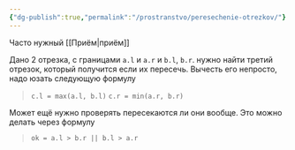```yaml
---
{"dg-publish":true,"permalink":"/prostranstvo/peresechenie-otrezkov/"}
---
```


Часто нужный [[Приём\|приём]]

Дано 2 отрезка, с границами `a.l` и `a.r` и `b.l`, `b.r`.  нужно найти третий отрезок, который получится если их пересечь.  Вычесть его непросто, надо юзать следующую формулу

> `c.l = max(a.l, b.l)`
> `c.r = min(a.r, b.r)`

<style> .container {font-family: sans-serif; text-align: center;} .button-wrapper button {z-index: 1;height: 40px; width: 100px; margin: 10px;padding: 5px;} .excalidraw .App-menu_top .buttonList { display: flex;} .excalidraw-wrapper { height: 800px; margin: 50px; position: relative;} :root[dir="ltr"] .excalidraw .layer-ui__wrapper .zen-mode-transition.App-menu_bottom--transition-left {transform: none;} </style><script src="https://cdn.jsdelivr.net/npm/react@17/umd/react.production.min.js"></script><script src="https://cdn.jsdelivr.net/npm/react-dom@17/umd/react-dom.production.min.js"></script><script type="text/javascript" src="https://cdn.jsdelivr.net/npm/@excalidraw/excalidraw@0/dist/excalidraw.production.min.js"></script><div id="Пересечение_Отрезков_2024-03-21_1833.12.excalidraw.md1"></div><script>(function(){const InitialData={"type":"excalidraw","version":2,"source":"https://github.com/zsviczian/obsidian-excalidraw-plugin/releases/tag/2.0.25","elements":[{"type":"line","version":198,"versionNonce":1669735164,"isDeleted":false,"id":"CsQFIVXpxCsvWXInIPXi_","fillStyle":"solid","strokeWidth":2,"strokeStyle":"solid","roughness":1,"opacity":100,"angle":0,"x":-820.3598131576848,"y":553.5846135480058,"strokeColor":"#1e1e1e","backgroundColor":"transparent","width":434.345571965383,"height":0.8211693149432904,"seed":675233771,"groupIds":[],"frameId":null,"roundness":{"type":2},"boundElements":[],"updated":1711479264309,"link":null,"locked":false,"startBinding":null,"endBinding":null,"lastCommittedPoint":null,"startArrowhead":null,"endArrowhead":null,"points":[[0,0],[434.345571965383,0.8211693149432904]]},{"type":"freedraw","version":81,"versionNonce":1661057476,"isDeleted":false,"id":"EMurQn_swzOg45PHHzlg3","fillStyle":"solid","strokeWidth":0.5,"strokeStyle":"solid","roughness":1,"opacity":100,"angle":0,"x":-620.6646837258804,"y":424.67940206292644,"strokeColor":"#1971c2","backgroundColor":"transparent","width":20.890234194800883,"height":37.68433153730052,"seed":345792677,"groupIds":[],"frameId":null,"roundness":null,"boundElements":[],"updated":1711479264309,"link":null,"locked":false,"points":[[0,0],[-1.7331526157996677,4.380282978532705],[-4.2296034041366966,10.36460215309279],[-5.898329064034897,16.79364732883795],[-7.551454250327197,22.83283066898815],[-8.19225495403316,27.96846157870135],[-8.601861139035577,30.59871642912026],[-8.601861139035577,32.15456366220616],[-8.601861139035577,33.178607250566074],[-8.539346741196368,33.58823218613776],[-6.362405652673488,34.59885036692333],[-2.0552123930301605,35.63628186171911],[2.398366560653585,36.0459067972908],[5.951055664732053,36.0459067972908],[8.03304387063406,36.0459067972908],[11.26132937632724,36.86511916729563],[12.288373055765305,37.68433153730052],[12.288373055765305,37.68433153730052]],"lastCommittedPoint":null,"simulatePressure":false,"pressures":[1,1,1,1,1,1,1,1,1,1,1,1,1,1,1,1,1,0]},{"type":"freedraw","version":101,"versionNonce":308458620,"isDeleted":false,"id":"Q_27Kf_pZeHP-L5UNknsV","fillStyle":"solid","strokeWidth":0.5,"strokeStyle":"solid","roughness":1,"opacity":100,"angle":0,"x":-441.66406204727997,"y":444.3407989521508,"strokeColor":"#1971c2","backgroundColor":"transparent","width":41.49842232712484,"height":58.57456573210135,"seed":1549982917,"groupIds":[],"frameId":null,"roundness":null,"boundElements":[],"updated":1711479264309,"link":null,"locked":false,"points":[[0,0],[0,9.33898351691687],[-0.8192123700048342,21.68334577242649],[-1.4014175448423885,31.238748359487488],[-1.6384247400097252,36.25070051450734],[-2.679606348653067,34.373243517852586],[-4.8479971776034745,26.142306139481548],[-5.722298720029357,16.048199698215058],[-5.734561592310911,8.10193346201413],[-5.734561592310911,3.0948939561346265],[-5.734561592310911,-0.5961180972120701],[-5.734561592310911,-3.521169397189567],[-3.7573890684489015,-7.711734116172977],[-0.18300555576212219,-12.30292349749385],[3.371577355809393,-15.817380190896245],[6.012557531832385,-17.89130565202595],[8.097920840197219,-18.432559583647844],[9.187891429997705,-18.432559583647844],[10.226185450978448,-18.432559583647844],[12.304348540755939,-15.517371083089472],[12.697997991336877,-8.442256293682476],[12.697997991336877,-1.9711723417058806],[11.613802576861701,4.361082395633048],[9.25059333352931,8.362753880113644],[7.995542732158185,10.224160389500753],[6.349017746237678,11.264329467405275],[5.939392810665993,11.059535750188672],[5.555643660642659,11.059535750188672],[5.734599093449447,11.90267384654112],[5.845002445122304,14.147679501397647],[9.445861761573042,17.78288986069225],[15.532371538479822,22.708776902910074],[21.991530128421005,28.545304090736806],[28.108978344570346,33.98454421755048],[32.55136320841905,37.98509066787676],[35.059139340575825,39.97445106174342],[35.76386073481393,40.142006148453504],[35.63628186171911,40.142006148453504]],"lastCommittedPoint":null,"simulatePressure":false,"pressures":[1,1,1,1,1,1,1,1,1,1,1,1,1,1,1,1,1,1,1,1,1,1,1,1,1,1,1,1,1,1,1,1,1,1,1,1,1,0]},{"type":"freedraw","version":109,"versionNonce":1101914436,"isDeleted":false,"id":"OQblSTVovPYuwLHK9FGsi","fillStyle":"solid","strokeWidth":0.5,"strokeStyle":"solid","roughness":1,"opacity":100,"angle":0,"x":-579.7034464568528,"y":658.158527623604,"strokeColor":"#f08c00","backgroundColor":"transparent","width":40.14200614845356,"height":64.71878976112237,"seed":412474475,"groupIds":[],"frameId":null,"roundness":null,"boundElements":[],"updated":1711479264310,"link":null,"locked":false,"points":[[0,0],[0,4.033772459015836],[0,12.90504177686205],[0,18.386658190153412],[0,21.21184395836974],[0,22.52865893481055],[0,22.733190144057858],[0,21.958716632254664],[-0.4096061850023034,15.73757776821958],[-1.3440408029742912,8.550559581600623],[-2.217123558399635,0.3835616443309391],[-2.8672807961554554,-7.334922676767633],[-2.8672807961554554,-13.83011986078418],[-2.8672807961554554,-18.573863873424784],[-2.8672807961554554,-23.045649629838636],[-1.3421844966196659,-26.568131566874854],[1.5720477249075202,-29.0492818907137],[6.242008247596914,-30.31134520497983],[12.049040790012441,-30.31134520497983],[16.673606184576784,-30.118514350937062],[21.159267362226615,-27.58463742640106],[24.48904969920477,-24.254836338853806],[27.024895433510665,-20.09010990428021],[28.263258028259997,-15.25366307732736],[28.263258028259997,-11.323468762781658],[27.943917083568977,-6.41501974995515],[22.78996686771029,-1.3594912720263892],[13.606106810098822,3.2472985829003846],[5.6640407014072025,5.342562191822935],[1.9905041785902995,6.144186527882539],[1.43364977336239,6.144186527882539],[3.1728963241644124,7.268920673050161],[9.291432073329588,10.65512347286517],[15.597267258612305,15.376441804697151],[21.550347984821997,21.140741799819466],[27.327698376133867,26.918017188854378],[32.41622785592142,30.806210228307123],[35.285927475508515,33.297110848149714],[36.660306699509874,33.997782119432486],[37.0699316350815,33.997782119432486],[37.274725352298105,33.997782119432486],[37.274725352298105,34.407444556142536],[37.274725352298105,34.407444556142536]],"lastCommittedPoint":null,"simulatePressure":false,"pressures":[1,1,1,1,1,1,1,1,1,1,1,1,1,1,1,1,1,1,1,1,1,1,1,1,1,1,1,1,1,1,1,1,1,1,1,1,1,1,1,1,1,1,0]},{"type":"freedraw","version":88,"versionNonce":1636746492,"isDeleted":false,"id":"CQlA6BOrJJojU5cv5SNjt","fillStyle":"solid","strokeWidth":0.5,"strokeStyle":"solid","roughness":1,"opacity":100,"angle":0,"x":-734.127340774492,"y":632.7625316409302,"strokeColor":"#f08c00","backgroundColor":"transparent","width":68.40528292728277,"height":38.91320634401552,"seed":298026987,"groupIds":[],"frameId":null,"roundness":null,"boundElements":[],"updated":1711479264310,"link":null,"locked":false,"points":[[0,0],[-0.8655450265916897,4.327706382389579],[-1.2288373055764623,11.485473680997302],[-1.2288373055764623,18.79039544698435],[-1.2288373055764623,25.187489652748013],[-0.2233052166966445,31.05656782877179],[1.8617955836988358,35.077439896151986],[3.7980778036952643,37.38630998983297],[6.028359574057731,38.79740282840203],[8.118508965220485,38.91320634401552],[10.98412096071388,38.91320634401552],[15.146784832671187,38.91320634401552],[21.34041661163417,37.684369038438945],[28.087321437100627,36.39710495911709],[35.77516732806441,35.63628186171911],[44.14393076561885,35.63628186171911],[53.711596224961454,35.63628186171911],[60.43899108313576,35.63628186171911],[63.974495290507775,35.63628186171911],[65.47761592289658,35.63628186171911],[65.74279584834392,35.63628186171911],[66.4051690819582,36.09387075340135],[67.1764456217063,36.45553173286248],[67.1764456217063,36.45553173286248]],"lastCommittedPoint":null,"simulatePressure":false,"pressures":[1,1,1,1,1,1,1,1,1,1,1,1,1,1,1,1,1,1,1,1,1,1,1,0]},{"type":"freedraw","version":68,"versionNonce":1466505412,"isDeleted":false,"id":"oMXPVHcTq9S9QrBBByeQn","fillStyle":"solid","strokeWidth":0.5,"strokeStyle":"solid","roughness":1,"opacity":100,"angle":0,"x":-823.6508296219286,"y":538.5076092624927,"strokeColor":"#1e1e1e","backgroundColor":"transparent","width":7.155565543998591,"height":42.5205846520812,"seed":1732037061,"groupIds":[],"frameId":null,"roundness":null,"boundElements":[],"updated":1711479264310,"link":null,"locked":false,"points":[[0,0],[0.9218367670654288,3.040701344449417],[2.8952917250556993,9.43993403491379],[4.60600906283662,16.121066365263232],[5.900138297646436,23.29134042863825],[6.760929984936183,29.67646301914408],[6.880355603290241,33.66821029740345],[7.155565543998591,38.533624729164785],[7.155565543998591,41.19572185579932],[7.155565543998591,42.372781355015945],[7.155565543998591,42.5205846520812],[7.155565543998591,42.38298598087874]],"lastCommittedPoint":null,"simulatePressure":false,"pressures":[1,1,1,1,1,1,1,1,1,1,1,0]},{"type":"freedraw","version":69,"versionNonce":31769980,"isDeleted":false,"id":"oWn0DZJOOdbrYLJk4ix4A","fillStyle":"solid","strokeWidth":0.5,"strokeStyle":"solid","roughness":1,"opacity":100,"angle":0,"x":-387.81820733874963,"y":543.4898384525592,"strokeColor":"#1e1e1e","backgroundColor":"transparent","width":0.4305177540165914,"height":23.032781133796675,"seed":1692460453,"groupIds":[],"frameId":null,"roundness":null,"boundElements":[],"updated":1711479264310,"link":null,"locked":false,"points":[[0,0],[0.21526134046001744,3.262496954197445],[0.2501044019539904,5.448061489351062],[0.3641178756576551,7.673799995576815],[0.4305177540165914,9.842386421297874],[0.4305177540165914,11.830687594447],[0.4305177540165914,13.20291890117494],[0.4305177540165914,14.77375368765729],[0.4305177540165914,16.596461634447223],[0.4305177540165914,18.587137575079396],[0.4305177540165914,20.13329842887481],[0.4305177540165914,21.106352014697563],[0.4305177540165914,21.75930468065826],[0.4305177540165914,22.310181760076034],[0.4305177540165914,22.748626901810894],[0.4305177540165914,22.925157853921974],[0.4305177540165914,22.982201542549888],[0.4305177540165914,23.032781133796675],[0.4305177540165914,23.032781133796675]],"lastCommittedPoint":null,"simulatePressure":false,"pressures":[1,1,1,1,1,1,1,1,1,1,1,1,1,1,1,1,1,1,0]},{"type":"freedraw","version":174,"versionNonce":265379908,"isDeleted":false,"id":"3qpqF7oDguUw0XVuECrqV","fillStyle":"solid","strokeWidth":0.5,"strokeStyle":"solid","roughness":1,"opacity":100,"angle":0,"x":-612.9954334443114,"y":521.7657461682417,"strokeColor":"#1971c2","backgroundColor":"transparent","width":88.40880907234327,"height":17.983775508788142,"seed":1225726276,"groupIds":[],"frameId":null,"roundness":null,"boundElements":[],"updated":1711479264310,"link":null,"locked":false,"points":[[0,0],[-0.5544562476160309,-4.013111964639393],[-0.6864027579081267,-6.348212966585265],[-0.6864027579081267,-7.786694808411312],[-0.6864027579081267,-9.143205355962095],[-0.3008284914598107,-10.544333826646493],[1.046406555450858,-11.891594010415247],[2.1891689722265255,-12.581625902212124],[3.8667149030451355,-13.278092829683487],[5.407428346777806,-13.837400490913524],[7.351459536672451,-14.124463410454553],[9.578927654326776,-14.277194960290899],[11.30286365677523,-14.277194960290899],[12.407364633410225,-14.277194960290899],[13.210719765751833,-14.277194960290899],[13.920132175146364,-14.277194960290899],[14.822966423432263,-13.935673037668835],[15.538776163214152,-13.152873571041312],[16.0274492531737,-12.25237076634454],[16.33641266033726,-11.553754637505335],[16.60016742820187,-10.85596802498361],[16.74825494350364,-10.42485834008096],[17.022818560352675,-9.718123006074393],[17.297375892987247,-8.862602608953694],[17.61798394966729,-8.053509988749965],[18.015623908005182,-7.244040315674738],[18.326981600903196,-6.658112721713223],[18.850393828761526,-6.36208851225831],[19.32228806593696,-5.903064346431847],[19.895458704411,-5.628507013797275],[20.518425458787988,-5.364029561262214],[21.07668994040671,-5.216664730630896],[21.70988739603183,-5.216664730630896],[22.266247760649208,-5.216664730630896],[22.681929698890826,-5.216664730630896],[23.157607033210866,-5.216664730630896],[23.575457025463948,-5.216664730630896],[24.666736014736557,-5.216664730630896],[25.083165774506824,-5.216664730630896],[25.651296472931108,-5.216664730630896],[26.220998224986943,-5.216664730630896],[26.920179933133454,-5.491222063265468],[27.477087024414686,-5.7657919643290825],[28.042370973658763,-6.0403492969636545],[28.752015898990862,-6.787077372212821],[29.047084907837757,-7.219431331591522],[29.3780870553436,-8.052768451436009],[29.65264438797817,-8.88990123685403],[29.789929338509864,-9.576501947519773],[29.92029536884877,-10.014574542117032],[30.06185986947264,-10.567987610121804],[30.229202218081582,-11.037317887770712],[30.553599656120696,-11.707504230094912],[31.078846874620695,-12.545931563705267],[31.36550760443197,-13.244434576683034],[31.711855803809954,-13.943528305826135],[32.350099483699296,-14.729960048449584],[33.18776642735202,-15.478535682769348],[34.028657173056445,-16.16517409872222],[36.40726379216483,-17.297375892987247],[37.63814032291475,-17.571933225621763],[39.827686348012776,-17.983775508788142],[40.96870489525759,-17.983775508788142],[42.24245862171745,-17.983775508788142],[43.93396807721251,-17.890869681237916],[45.661278702861296,-17.04942592465511],[47.18537039917305,-16.212192591804637],[48.46176977994833,-15.511062777155132],[49.435741336666865,-14.948939787817494],[49.99788317864807,-14.496388362952644],[50.697573908171194,-13.961664548947738],[51.122022325676426,-13.125373848276183],[51.54331606748963,-12.229207151602282],[51.969115591117884,-10.828480870647525],[52.25329405619152,-9.487102711674993],[52.441254912659815,-8.405513981201125],[52.57853357897716,-7.743358865040932],[52.71581224529439,-7.149224086908703],[52.86147405378915,-6.581093388484305],[53.14680253012102,-6.021195011088821],[53.603243883777395,-5.4274749911152185],[54.30920625939734,-4.446961567075277],[55.24804905691633,-3.6453974358735195],[56.15782107803875,-3.2210998395170236],[57.152763058629944,-2.8828959821645412],[58.15044495675454,-2.8828959821645412],[59.66438764660711,-3.122299418741477],[61.08098156923961,-3.9677147989045807],[62.363011606229975,-5.091885367005602],[63.61261509626695,-6.091967835079004],[64.42340445439265,-6.941493091542043],[65.04033836282474,-7.794248434271367],[65.51517361239837,-8.40636863437669],[65.83556800578447,-9.001320360397358],[66.16933520768157,-9.516437425081563],[66.54603616321936,-9.986333282037833],[66.85573482348252,-10.54684751245685],[67.2619464504337,-10.976826038744832],[67.81936884730601,-11.671545954577994],[68.38675800841634,-12.238897410401137],[68.8108670783372,-12.492540877093631],[69.18950357194888,-12.718772600024408],[70.22144700766842,-13.249901843320515],[71.05533713839111,-13.45351039395814],[72.27085504883985,-13.827295473955928],[73.53918549816399,-13.980982224400236],[74.9354374183763,-14.002637627656327],[76.06507525311474,-14.002637627656327],[77.0576669374733,-14.002637627656327],[78.1746106588696,-14.002637627656327],[79.16574440545821,-13.636066825934222],[80.22390558417965,-12.577893078783745],[81.00435475457448,-11.385589056793492],[82.6188951505568,-6.686027202637092],[82.78029891643882,-5.104252701192422],[82.91758386697063,-3.9720383384983506],[82.91758386697063,-3.4701181243184465],[82.92875720039763,-3.2947382653309205],[83.14757355018787,-3.2947382653309205],[83.59108827456453,-3.2947382653309205],[84.23064535528977,-3.2947382653309205],[84.65656427899398,-3.2947382653309205],[85.07707877820599,-3.2947382653309205],[85.63803290364183,-3.2947382653309205],[86.20532151731982,-3.2947382653309205],[86.76984507660632,-3.5776913085720707],[87.17965127426623,-3.99385713133222],[87.47772413765654,-4.285557801193249],[87.72240631443515,-4.855435511255791],[87.72240631443515,-5.491222063265468],[87.72240631443515,-5.491222063265468]],"lastCommittedPoint":null,"simulatePressure":false,"pressures":[1,1,1,1,1,1,1,1,1,1,1,1,1,1,1,1,1,1,1,1,1,1,1,1,1,1,1,1,1,1,1,1,1,1,1,1,1,1,1,1,1,1,1,1,1,1,1,1,1,1,1,1,1,1,1,1,1,1,1,1,1,1,1,1,1,1,1,1,1,1,1,1,1,1,1,1,1,1,1,1,1,1,1,1,1,1,1,1,1,1,1,1,1,1,1,1,1,1,1,1,1,1,1,1,1,1,1,1,1,1,1,1,1,1,1,1,1,1,1,1,1,1,1,1,1,1,1,1,1,1,0]},{"type":"freedraw","version":78,"versionNonce":413578748,"isDeleted":false,"id":"XPEpNqo6arN0a_itvdNlh","fillStyle":"solid","strokeWidth":0.5,"strokeStyle":"solid","roughness":1,"opacity":100,"angle":0,"x":-523.2623995299249,"y":517.7088041185409,"strokeColor":"#1971c2","backgroundColor":"transparent","width":28.538406827955043,"height":10.73239393373126,"seed":1994887420,"groupIds":[],"frameId":null,"roundness":null,"boundElements":[],"updated":1711479264310,"link":null,"locked":false,"points":[[0,0],[1.311749442653877,-1.0063960615992755],[2.934189460480411,-1.9154832388073828],[4.562502624972467,-3.4075416337955176],[6.064638044419894,-4.966996061621785],[6.995297311661602,-6.346348102158345],[8.096657465257294,-7.571535625564593],[9.00394138545687,-8.516107327683244],[9.848904073501558,-9.253991163024239],[10.726582198295091,-9.87577427778001],[11.607526283924528,-10.12259159154587],[12.466753125705281,-10.24455429311854],[12.966126911765514,-10.24455429311854],[13.519866384354884,-10.24455429311854],[14.714415287133534,-9.98840247248512],[16.200957837154363,-8.285201105168994],[17.374883732535295,-6.228449707403627],[18.242484832869536,-4.101700673809319],[19.00123732052583,-2.585490917153038],[19.517270298268443,-1.6997623384701228],[20.012736097003767,-1.097630817119807],[20.39255338511572,-0.5844004245731185],[21.010171701950867,0.03322905794016151],[21.800322076343605,0.3658769390399357],[22.57117815902916,0.48783964061271945],[23.494624398236965,0.48783964061271945],[24.68893882177605,0.2782821945706928],[25.69756801898967,-0.574005178288644],[26.338053644514844,-1.6921696773816848],[27.06895893106133,-2.6771611341183643],[27.821626124168745,-4.039619503732979],[28.19838959932821,-4.782248752254304],[28.538406827955043,-5.204311383349022],[28.538406827955043,-5.488154085599149],[28.538406827955043,-5.366191384026479]],"lastCommittedPoint":null,"simulatePressure":false,"pressures":[1,1,1,1,1,1,1,1,1,1,1,1,1,1,1,1,1,1,1,1,1,1,1,1,1,1,1,1,1,1,1,1,1,1,0]},{"type":"freedraw","version":115,"versionNonce":851752900,"isDeleted":false,"id":"SXrcGUkcc75WGTJQ9bX8J","fillStyle":"solid","strokeWidth":0.5,"strokeStyle":"solid","roughness":1,"opacity":100,"angle":0,"x":-492.3296191290044,"y":517.0695540026156,"strokeColor":"#1971c2","backgroundColor":"transparent","width":55.10658535534162,"height":13.37847618950866,"seed":862368964,"groupIds":[],"frameId":null,"roundness":null,"boundElements":[],"updated":1711479264310,"link":null,"locked":false,"points":[[0,0],[0.1947853896849665,-1.0621224366542492],[1.3323883495794462,-2.8822871724853485],[2.6887630723319376,-4.440716103784098],[3.842952354101328,-5.5049965849547675],[4.672406970977249,-6.1586070271923745],[5.534378069419006,-6.489983511526759],[6.350468849812785,-7.00776838166297],[7.162352901537645,-7.167040815808264],[7.973799511806419,-7.167040815808264],[8.778239768087587,-7.167040815808264],[9.942089215344595,-6.97402706402022],[11.297399497220738,-5.744233317264673],[12.327544963438186,-4.044452470136548],[13.059938611909104,-2.214445301544515],[13.37847618950866,-0.7523409788664139],[13.494821035434256,0.2756026986889992],[13.53774133296298,0.9310503950418934],[13.53774133296298,1.417310317579222],[13.53774133296298,2.0753243371409553],[13.6970064764173,2.574138829466847],[13.72611091462602,3.0260887604684967],[14.042803947419316,3.3718716500886785],[14.402789102978943,3.8224217684310133],[15.056071464124443,3.9816942025763638],[15.963966624759792,4.140952055339653],[16.83652380643781,4.140952055339653],[17.93237297935292,4.140952055339653],[18.74139178954067,4.140952055339653],[19.432760720125714,4.140952055339653],[20.2420638672599,4.140952055339653],[21.057359962341877,3.8224217684310133],[22.08270086323381,2.97419362239998],[22.99965835270018,1.780969981369708],[23.81361296065029,0.7073865785671387],[24.456199878195548,-0.49505249580386135],[25.11428680466662,-1.542695620263089],[25.759104673637694,-2.5060583575246937],[26.119877223818207,-3.4838566628357057],[26.513720348075594,-3.973003698982893],[26.934684842607624,-4.47795695307525],[27.425989923271345,-4.937299644684117],[28.074569788764393,-5.140010015414418],[28.89510789062797,-5.2558299315927],[29.38549434423402,-5.2558299315927],[30.196117106427323,-5.2558299315927],[31.12137869286755,-5.2558299315927],[32.14214833054382,-5.2558299315927],[33.41383438740638,-4.953470397175806],[34.24056957656387,-3.8282980653239065],[35.053350383273596,-2.3455610873024852],[35.54894239020655,-0.7640644098884195],[36.15373436594973,0.5265045364933485],[36.63153708700361,1.716126576202214],[37.19014982637054,2.7098769132769576],[37.68174653467162,3.6284310640578497],[38.48585141916982,4.664219525058343],[39.57744282857948,5.37500356560065],[40.57717153222012,6.034140351566293],[41.708686765184666,6.211435373700397],[43.031918006950946,6.211435373700397],[44.49201009893119,6.1832641439312965],[45.90859134741703,5.375572239493522],[47.08981451116995,4.247279491921859],[48.23053059609322,3.0536475721992247],[49.39010040777191,1.982265958058747],[50.428878052055325,1.1738158217638102],[51.355087428317006,0.5219697267323227],[52.50978705845182,0.15927243414523673],[53.97915290930018,0],[55.10658535534162,-0.47780272105387667],[55.10658535534162,-0.47780272105387667]],"lastCommittedPoint":null,"simulatePressure":false,"pressures":[1,1,1,1,1,1,1,1,1,1,1,1,1,1,1,1,1,1,1,1,1,1,1,1,1,1,1,1,1,1,1,1,1,1,1,1,1,1,1,1,1,1,1,1,1,1,1,1,1,1,1,1,1,1,1,1,1,1,1,1,1,1,1,1,1,1,1,1,1,1,1,0]},{"type":"freedraw","version":314,"versionNonce":1389794940,"isDeleted":false,"id":"w6gp9urKGqw6d4fnEPCPv","fillStyle":"solid","strokeWidth":0.5,"strokeStyle":"solid","roughness":1,"opacity":100,"angle":0,"x":-714.8571147564371,"y":587.729839036361,"strokeColor":"#f08c00","backgroundColor":"transparent","width":143.2165967652022,"height":29.814605391014425,"seed":1238222788,"groupIds":[],"frameId":null,"roundness":null,"boundElements":[],"updated":1711479264310,"link":null,"locked":false,"points":[[0,0],[1.5626542388464486,-1.6686682580500474],[2.8285996114789214,-3.2668216260304916],[4.472388624040718,-4.827312893738622],[6.0453540407928585,-5.801100778862292],[8.718278628114831,-6.882480738189088],[11.284906892957906,-7.098720985179284],[13.832220739466834,-7.27619429030176],[15.454140387504708,-7.27619429030176],[16.554643855037057,-7.27619429030176],[17.434991386983143,-7.27619429030176],[17.999423275198183,-7.023543013669496],[18.101726732646057,-7.023770481056886],[18.101726732646057,-6.234198684322564],[18.279191913933232,-5.451288432502793],[18.279191913933232,-3.990330394418379],[18.456661157138,-2.22013044327025],[18.456661157138,-0.5565152107527638],[18.456661157138,1.0813474639857077],[18.456661157138,2.349933083078213],[18.456661157138,3.6128320174875626],[18.456661157138,4.851846876228251],[18.63413040034277,6.2840952804986046],[19.081042887665262,7.460150415962744],[19.806261723375655,8.73309041075538],[20.886488098095242,9.828752072471843],[21.93930059072511,10.792173943801913],[22.86649421870652,11.153603374585373],[23.78578741689614,11.180477021630395],[24.691725029915915,11.180477021630395],[25.58784904993979,11.180477021630395],[26.320017826716366,11.180477021630395],[27.045894693083028,11.180477021630395],[27.775102331906737,11.180477021630395],[28.794448685176917,11.00300371650792],[29.76627872600261,10.518936868617175],[30.492549598379355,9.792665996240316],[31.13900785122962,9.241545012101142],[31.76791049607982,8.694745908321124],[32.32089590041153,7.964299384619949],[32.69132247874711,7.201714968624401],[33.00902942815321,6.333748161616768],[33.18649460944039,5.426998165070927],[33.18649460944039,4.530321724249234],[33.18649460944039,3.446748329401771],[33.18649460944039,2.365108407346611],[33.363963852645156,1.472331407450497],[33.511171809500865,0.5626568302104715],[33.7188982771371,0.002502141260492863],[34.27005175661725,-0.7286105369321376],[34.992845627502106,-1.4514206554874818],[35.88148759525018,-1.9851241368260162],[36.61489931882181,-2.541070679110476],[37.522900385998014,-2.839491643605811],[38.11787383287856,-2.839491643605811],[38.91180000531301,-2.839491643605811],[39.88103854269025,-2.839491643605811],[41.13084185465823,-2.839491643605811],[42.058323878791384,-2.662018338483449],[42.9632378885683,-1.9361374101993079],[43.582761565609076,-1.2135060160196645],[43.871596404495904,-0.4953914742453662],[44.18950644978361,0.5866708872433719],[44.36697163107078,1.5016097097328611],[44.36697163107078,2.577400470399766],[44.36697163107078,3.78375751138924],[44.36697163107078,4.91976213901421],[44.36697163107078,6.160418012477749],[44.36697163107078,7.245193734943882],[44.36697163107078,8.343146318204049],[44.36697163107078,9.420431864559077],[44.36697163107078,10.5052400823663],[44.42386284940699,11.294243210632203],[44.79064588762776,12.274010238508367],[45.59459687277479,13.214035464285303],[46.423618013538885,14.124441186698846],[47.33782569085486,15.038665111685305],[48.06438902130094,15.942685499583376],[48.708999101629274,16.327040393474817],[49.34109847565492,16.50451369859718],[49.70259289712044,16.50451369859718],[50.06096776584559,16.50451369859718],[50.30200195805389,16.50451369859718],[50.65347969064203,16.50451369859718],[51.375583035529644,16.327040393474817],[51.918295850173195,15.342025368019677],[52.30025421266248,14.125497285282904],[52.353026646521016,12.847942952061771],[52.53049995164349,11.051957947793653],[52.53049995164349,9.765776101524807],[52.53049995164349,7.194549745923723],[52.53049995164349,5.63163757530765],[52.53049995164349,4.23687254693391],[52.53049995164349,2.754857527851641],[52.53049995164349,1.5635133344253518],[52.53049995164349,0.5899204213479834],[52.53049995164349,-0.13444947357766068],[52.78289126554728,-0.7847949816004984],[53.14880505339511,-1.5056391320226794],[53.60495840332749,-1.9617924819549444],[54.50884880986132,-2.5107525259145405],[55.40011477639882,-2.839491643605811],[56.3220076018722,-2.839491643605811],[57.050016974994946,-2.839491643605811],[58.17988810699751,-2.839491643605811],[58.71814093608248,-2.839491643605811],[59.42385038141242,-2.334985226197091],[59.80667799427465,-1.6007204999229998],[60.17098326274072,-0.3268381402400564],[60.36407057923566,1.1147851699220155],[60.73587414764802,2.7038723377505676],[60.87148532966796,4.326835898619493],[61.04895863479044,5.926337823253334],[61.04895863479044,7.643700349860751],[61.2264238160775,9.223250135092371],[61.2264238160775,10.609761346840514],[61.403888997364675,11.869329508792703],[61.403888997364675,12.949149691749312],[61.58136230248715,14.035745153313997],[62.4686963327581,16.013980277838186],[62.7691157607278,16.450002763992643],[63.0011000004547,17.036917366293892],[63.33005033786276,16.859444061171416],[63.68047197186695,16.859444061171416],[64.19646549233539,16.859444061171416],[65.45848705253661,16.859444061171416],[67.06700643431066,16.520371425027633],[68.50853225844958,15.966195878830149],[69.41207334006731,15.251168394455249],[70.32355953257058,14.328625662161016],[70.87416871508833,13.536064294050561],[71.25205703611152,12.337912326675223],[71.51955868360164,10.900594649201707],[71.51955868360164,9.510476454597438],[71.51955868360164,8.376291566070904],[71.51955868360164,7.302580507231028],[71.51955868360164,5.8628744221905436],[71.51955868360164,4.605905887522113],[71.51955868360164,3.3510820453625456],[71.51955868360164,2.4451444323427722],[71.51955868360164,1.7432613134210442],[71.51955868360164,1.380353344619948],[71.60976575034522,1.0648073353933114],[72.05196235129836,0.41620032811636065],[72.72106579494005,0.1774570574518748],[73.60445976510925,0],[74.35389169181644,0],[75.08350146048576,0],[75.63171411160124,0],[76.17877317810962,0],[76.89707456809492,0],[78.06236562183756,0.25443852038972636],[79.24459487210049,1.4301199594317495],[80.33138530571136,3.4262437692018466],[81.04936174228624,5.572041119829464],[81.60571447633379,7.2171502556211635],[81.63522836983873,8.510854773342203],[81.64331158592393,9.599399955369563],[81.81270167496109,10.863728684785087],[81.81270167496109,12.179058851972059],[81.81270167496109,13.435588699536538],[81.81270167496109,14.538740537364106],[81.99016685624827,15.621777759084239],[82.16763203753544,16.263024571614324],[82.52257052394498,16.755735180223382],[82.80579991650131,16.965200148605504],[83.04808517933986,17.036917366293892],[83.41219547575963,17.036917366293892],[83.94778368687889,17.036917366293892],[84.32691495469703,17.036917366293892],[84.76381481505973,17.036917366293892],[85.61411228037355,17.036917366293892],[86.51906690932674,16.675049248406367],[87.42472018811236,15.329189708306558],[88.16867664985341,12.665936546863463],[88.37901086860847,10.857245864246352],[88.55936001141345,8.684412389868612],[88.73394935501801,6.310595231121624],[88.73394935501801,2.8016183236168217],[88.73394935501801,1.9890073300809945],[88.73394935501801,1.3496289996610358],[88.73394935501801,1.035171584359432],[88.73394935501801,0.5515434235727525],[88.88983762985072,0.19903396390634498],[89.25080400202421,-0.5168708946766856],[89.88252967962785,-0.9711232671579637],[90.69872328451402,-1.254905080512117],[92.31286436028893,-1.4197539456381492],[93.10567756729256,-1.4197539456381492],[94.03275339966274,-1.4197539456381492],[94.97700301977557,-1.21058143532548],[96.12564021123228,-0.5943722830713796],[96.86191964865111,0.31938045947003957],[97.76279611230302,1.397722104409013],[98.31047259029128,2.477802250093987],[98.67214573613262,3.7336496954964105],[98.84961904125498,5.027825395662603],[98.84961904125498,6.476012764715961],[98.84961904125498,8.18071835598596],[98.84961904125498,10.171691654200231],[98.84961904125498,12.350894215423068],[98.84961904125498,14.487722851921944],[98.84961904125498,16.247865495016413],[98.84961904125498,17.857116021963975],[98.84961904125498,18.98125985010722],[98.84961904125498,19.728798923198497],[98.84961904125498,20.612607208965983],[98.91042594818725,21.950147941757905],[99.54736712802878,22.538411100712665],[100.82366226678437,22.538411100712665],[102.36078126044515,22.538411100712665],[104.20548490477631,21.699625109964245],[105.53482056395421,19.78680310696552],[106.29285563220333,17.600581552076733],[106.65820075158285,15.43772414739999],[106.83567405670533,13.615222944838479],[106.83567405670533,11.752622491426223],[106.83567405670533,9.76779081266966],[106.83567405670533,7.8483072647564995],[106.83567405670533,6.110521416301708],[107.01314736182769,4.68004400811833],[107.14403859556069,3.4650432064106553],[107.51451797882555,2.5155943317304263],[107.72300808697628,1.6131987108846033],[108.2617158508358,1.2359602966823786],[108.98541959126999,0.522330111972451],[109.67516570031114,0.32937277684163746],[110.98300569138712,0],[111.53646634008157,-0.35494661024483776],[112.37559353191091,-0.35494661024483776],[114.61460376832872,-0.0593202450793342],[115.69395276884018,0.5172770864397762],[116.60141766288916,1.7897134034461715],[117.15309106782604,3.420459598495654],[117.66122071576137,8.033790671446695],[117.66122071576137,10.873948469543961],[117.66122071576137,13.677029083507819],[117.48374741063901,16.185490687878655],[117.36073629710961,18.047278757764843],[117.30627410551665,18.9186250802411],[117.30627410551665,19.255260565806566],[117.30627410551665,19.429500584494917],[117.69568202494065,19.555923708834143],[118.82476514492282,19.69893570477734],[120.53869941304993,19.627121001065802],[122.28530774659873,19.07283172117468],[123.56237464970411,17.990623130651215],[124.6662738803758,17.083743152741135],[125.9246722100504,16.0108769727683],[127.04477036823334,14.929529508782593],[128.48811593147093,13.129905026317374],[129.3957757975661,10.717109705985763],[129.94543449135813,7.869218016719515],[130.08396213023707,5.743681511234058],[130.08396213023707,4.459806834179517],[130.08396213023707,3.367069753157125],[130.19015690477522,2.3783502588228203],[130.4389087404818,1.4749960254162033],[130.9273137164023,0.5764023594729224],[131.8258748870046,-0.32215881112949774],[132.75517665023642,-0.7144750635770833],[136.10843588344915,-1.1488240396677156],[138.59874883984583,-1.4197539456381492],[140.7080864178199,-0.9880533398428497],[142.42288181248466,0.18725440277717098],[143.14817782463,2.2109180140836315],[143.2165967652022,4.294519281949306],[143.2165967652022,5.057834843118485],[143.2165967652022,4.969090066721947]],"lastCommittedPoint":null,"simulatePressure":false,"pressures":[1,1,1,1,1,1,1,1,1,1,1,1,1,1,1,1,1,1,1,1,1,1,1,1,1,1,1,1,1,1,1,1,1,1,1,1,1,1,1,1,1,1,1,1,1,1,1,1,1,1,1,1,1,1,1,1,1,1,1,1,1,1,1,1,1,1,1,1,1,1,1,1,1,1,1,1,1,1,1,1,1,1,1,1,1,1,1,1,1,1,1,1,1,1,1,1,1,1,1,1,1,1,1,1,1,1,1,1,1,1,1,1,1,1,1,1,1,1,1,1,1,1,1,1,1,1,1,1,1,1,1,1,1,1,1,1,1,1,1,1,1,1,1,1,1,1,1,1,1,1,1,1,1,1,1,1,1,1,1,1,1,1,1,1,1,1,1,1,1,1,1,1,1,1,1,1,1,1,1,1,1,1,1,1,1,1,1,1,1,1,1,1,1,1,1,1,1,1,1,1,1,1,1,1,1,1,1,1,1,1,1,1,1,1,1,1,1,1,1,1,1,1,1,1,1,1,1,1,1,1,1,1,1,1,1,1,1,1,1,1,1,1,1,1,1,1,1,1,1,1,1,1,1,1,1,1,1,1,1,1,1,1,1,1,1,1,1,1,0]},{"type":"freedraw","version":36,"versionNonce":1549868868,"isDeleted":false,"id":"Sv5SNkGLBaySCjswKZDeI","fillStyle":"solid","strokeWidth":0.5,"strokeStyle":"solid","roughness":1,"opacity":100,"angle":0,"x":-616.0407758625896,"y":554.1633114956848,"strokeColor":"#2f9e44","backgroundColor":"transparent","width":24.681436223449396,"height":0.1841869910757623,"seed":542485956,"groupIds":[],"frameId":null,"roundness":null,"boundElements":[],"updated":1711479264310,"link":null,"locked":false,"points":[[0,0],[1.3392131148444832,0],[4.70584271734549,-0.09208927976783343],[8.102338942375127,-0.09208927976783343],[11.741397925599472,-0.09208927976783343],[14.327682178395548,-0.09208927976783343],[15.885624195768628,-0.09208927976783343],[17.422959529406853,-0.09208927976783343],[18.73357496849121,-0.09208927976783343],[19.87813965901762,-0.09208927976783343],[21.198493526790003,-0.09208927976783343],[22.31514138841044,-0.09208927976783343],[23.337081977096204,-0.09208927976783343],[24.29550777503937,-0.0672330998780808],[24.681436223449396,0.09209771130792888],[24.681436223449396,0.09209771130792888]],"lastCommittedPoint":null,"simulatePressure":false,"pressures":[1,1,1,1,1,1,1,1,1,1,1,1,1,1,1,0]},{"type":"freedraw","version":80,"versionNonce":1832281852,"isDeleted":false,"id":"A8bLEdULAUXP5Uj1tsyXe","fillStyle":"solid","strokeWidth":2,"strokeStyle":"solid","roughness":1,"opacity":100,"angle":0,"x":-616.3330117728303,"y":552.0211187211917,"strokeColor":"#2f9e44","backgroundColor":"transparent","width":34.92051602511606,"height":2.542110613665727,"seed":1971999228,"groupIds":[],"frameId":null,"roundness":null,"boundElements":[],"updated":1711479264310,"link":null,"locked":false,"points":[[0,0],[0.24899163230543309,0.21059005965435063],[1.352090587175212,0.9858731015137892],[2.538362326191759,1.337954888661784],[3.9794931148343267,1.6832873084953235],[5.12481542566195,1.739340130329765],[6.391069004750307,1.739340130329765],[7.20670738348349,1.739340130329765],[7.823949886158289,1.739340130329765],[8.231508777783574,1.739340130329765],[8.50501127033624,1.739340130329765],[8.62978269586199,1.739340130329765],[8.696682277690911,1.739340130329765],[8.937362756234393,1.739340130329765],[9.196772422842855,1.739340130329765],[9.604116951622359,1.739340130329765],[9.942289652408249,1.739340130329765],[10.101530623528902,1.739340130329765],[10.23303916706368,1.739340130329765],[10.30222324436295,1.739340130329765],[10.525252473722958,1.739340130329765],[10.776534726151453,1.739340130329765],[11.11224531653761,1.739340130329765],[11.456205814158466,1.739340130329765],[11.793423069117466,1.739340130329765],[12.104089954468577,1.739340130329765],[12.616649892589749,1.739340130329765],[12.891554930618781,1.739340130329765],[13.63792348691436,1.739340130329765],[14.311659786420705,1.739340130329765],[15.280298115137157,1.8731270446821782],[16.37337101347896,2.0069262083399053],[17.466211175016838,2.140725371997746],[18.56719100004011,2.140725371997746],[19.296722885966005,2.140725371997746],[19.77049539831387,2.140725371997746],[20.17968957221956,2.140725371997746],[20.452126375196144,2.140725371997746],[20.93253801110916,2.140725371997746],[21.203302783889058,2.140725371997746],[21.482047979183108,2.140725371997746],[22.514260203293134,2.140725371997746],[22.92537751815769,2.140725371997746],[23.379600138974183,2.140725371997746],[23.89081877814624,2.140725371997746],[24.305408771111843,2.140725371997746],[24.720592855392738,2.140725371997746],[25.14008257054661,2.140725371997746],[25.542545751095986,2.140725371997746],[26.50584950727989,2.140725371997746],[27.21385936349361,2.140725371997746],[27.87103460200342,2.140725371997746],[28.47052173639827,2.140725371997746],[29.23428430646254,2.140725371997746],[29.64488715049731,2.140725371997746],[30.21660510938989,2.140725371997746],[30.490205596386204,2.140725371997746],[30.674906748928038,2.140725371997746],[30.805502719205265,2.140725371997746],[31.043923200889367,2.140725371997746],[31.383767931871944,2.140725371997746],[31.67394785382305,2.140725371997746],[31.898753232476338,2.140725371997746],[32.13389090029432,2.140725371997746],[32.24461849709792,2.140725371997746],[32.4195202052631,2.140725371997746],[32.67807854514126,2.140725371997746],[32.901113899153984,2.140725371997746],[33.309897721326365,2.140725371997746],[33.71983297821305,2.140725371997746],[34.19024918086188,2.140725371997746],[34.461675416137155,2.140725371997746],[34.66427892862464,2.140725371997746],[34.78672298611093,2.140725371997746],[34.92051602511606,2.140725371997746],[34.92051602511606,2.478230485635436],[34.92051602511606,2.542110613665727],[34.92051602511606,2.542110613665727]],"lastCommittedPoint":null,"simulatePressure":false,"pressures":[1,1,1,1,1,1,1,1,1,1,1,1,1,1,1,1,1,1,1,1,1,1,1,1,1,1,1,1,1,1,1,1,1,1,1,1,1,1,1,1,1,1,1,1,1,1,1,1,1,1,1,1,1,1,1,1,1,1,1,1,1,1,1,1,1,1,1,1,1,1,1,1,1,1,1,1,1,0]},{"type":"freedraw","version":72,"versionNonce":1963235012,"isDeleted":false,"id":"Y4zD_hN3zA_nJU6qkT5Jg","fillStyle":"solid","strokeWidth":2,"strokeStyle":"solid","roughness":1,"opacity":100,"angle":0,"x":-593.4394742174242,"y":553.4055354747273,"strokeColor":"#2f9e44","backgroundColor":"transparent","width":8.304012235970617,"height":1.2189375759222685,"seed":447713988,"groupIds":[],"frameId":null,"roundness":null,"boundElements":[],"updated":1711479264310,"link":null,"locked":false,"points":[[0,0],[0.1620947414270404,0],[0.8399260333600296,0],[1.3642160341487397,0],[1.7047196133969464,0],[1.8917167755845412,0],[2.050503128929904,0],[2.1791350244969863,0],[2.389274628683438,0],[2.6457804897299866,0],[2.772638456901859,0.030031236015702234],[2.9113698871327642,0.05078829068384039],[3.0155573749062796,0.10157658136756709],[3.1236716845138517,0.2031554876740529],[3.280830580615998,0.2842749314941102],[3.4377290835592476,0.3555226846643791],[3.5552361463992384,0.4851822032335349],[3.752191021976614,0.558678172338432],[3.907924730521472,0.6574229781027725],[4.065471891423158,0.7133982075147287],[4.167069397240994,0.7110453693287582],[4.252627149457226,0.8126266005741627],[4.367860422034482,0.8251115225687045],[4.529943538766929,0.8634125663189707],[4.696597485414031,0.9142031819417298],[4.903637946021604,0.9142031819417298],[5.104301099174563,0.9649937975644889],[5.223891307285953,1.0157797633092969],[5.37649332310707,1.1173609945547014],[5.45740119748541,1.1173609945547014],[5.562221068644931,1.168146960299623],[5.639341617524337,1.168146960299623],[5.6911040576152345,1.168146960299623],[5.7645605027584,1.2189375759222685],[5.789953485630917,1.2189375759222685],[5.847770066666499,1.2189375759222685],[5.891532391937403,1.2189375759222685],[6.014328690817933,1.2189375759222685],[6.120083187422779,1.2189375759222685],[6.247552613530388,1.2189375759222685],[6.402300547973596,1.2189375759222685],[6.53087432006771,1.2189375759222685],[6.623627758237944,1.2189375759222685],[6.72955197538397,1.2189375759222685],[6.754947283195293,1.2189375759222685],[6.805735573879133,1.2189375759222685],[6.85652386456286,1.2189375759222685],[6.907314480185619,1.2189375759222685],[6.9581027708693455,1.2189375759222685],[7.008891061553186,1.2189375759222685],[7.059681677175831,1.2189375759222685],[7.112727483549975,1.2189375759222685],[7.164241155176455,1.2189375759222685],[7.332610906745572,1.2189375759222685],[7.453686750826137,1.2189375759222685],[7.543503791141916,1.2189375759222685],[7.6012180748650735,1.2189375759222685],[7.65376169443266,1.2189375759222685],[7.693787842860843,1.2189375759222685],[7.7301987112699635,1.2189375759222685],[7.7707270465045895,1.2189375759222685],[7.821517662127349,1.2189375759222685],[7.872305952811075,1.2189375759222685],[7.923094243494916,1.2189375759222685],[7.973884859117561,1.2189375759222685],[8.05126115127814,1.2189375759222685],[8.13321059829218,1.2189375759222685],[8.253223945286777,1.2189375759222685],[8.304012235970617,1.2189375759222685],[8.278619253098213,1.2189375759222685]],"lastCommittedPoint":null,"simulatePressure":false,"pressures":[1,1,1,1,1,1,1,1,1,1,1,1,1,1,1,1,1,1,1,1,1,1,1,1,1,1,1,1,1,1,1,1,1,1,1,1,1,1,1,1,1,1,1,1,1,1,1,1,1,1,1,1,1,1,1,1,1,1,1,1,1,1,1,1,1,1,1,1,1,0]},{"type":"freedraw","version":21,"versionNonce":1011361660,"isDeleted":false,"id":"CXuvTy0JWjiVqmjo5a3L9","fillStyle":"solid","strokeWidth":2,"strokeStyle":"solid","roughness":1,"opacity":100,"angle":0,"x":-590.6016120585998,"y":554.0737351137054,"strokeColor":"#2f9e44","backgroundColor":"transparent","width":5.553932646648718,"height":0.37582994248441537,"seed":1077944444,"groupIds":[],"frameId":null,"roundness":null,"boundElements":[],"updated":1711479264310,"link":null,"locked":false,"points":[[0,0],[1.3600896575795787,0.13464334019386115],[2.2501070631327593,0.2087969612513234],[2.873697496926411,0.2087969612513234],[3.5155281310740065,0.2087969612513234],[3.9701893062554063,0.2087969612513234],[4.160958251415877,0.2087969612513234],[4.322044338570095,0.2087969612513234],[4.401619171973266,0.2087969612513234],[4.466679454832843,0.2087969612513234],[4.635249338296603,0.2087969612513234],[4.764234431472232,0.2087969612513234],[4.894104581529405,0.2087969612513234],[5.105717285300216,0.2087969612513234],[5.440402596426566,0.2087969612513234],[5.4912943229013536,0.2087969612513234],[5.512172489770592,0.2087969612513234],[5.553932646648718,0.37582994248441537],[5.553932646648718,0.37582994248441537]],"lastCommittedPoint":null,"simulatePressure":false,"pressures":[1,1,1,1,1,1,1,1,1,1,1,1,1,1,1,1,1,1,0]},{"type":"freedraw","version":18,"versionNonce":692919876,"isDeleted":false,"id":"p5ySJpI20IQLiZLJEhCt-","fillStyle":"solid","strokeWidth":2,"strokeStyle":"solid","roughness":1,"opacity":100,"angle":0,"x":-590.5180936564133,"y":554.4495650561898,"strokeColor":"#2f9e44","backgroundColor":"transparent","width":7.224287309389183,"height":0,"seed":1896581756,"groupIds":[],"frameId":null,"roundness":null,"boundElements":[],"updated":1711479264310,"link":null,"locked":false,"points":[[0,0],[1.7946143550279885,0],[2.6588886482182943,0],[3.641823645345994,0],[4.5014184153266115,0],[4.9746600503110585,0],[5.1626782463299605,0],[5.3758546143104695,0],[5.547477274966127,0],[5.83966456321798,0],[6.223691317598991,0],[6.648325552185156,0],[7.125313864249279,0],[7.20340723095012,0],[7.224287309389183,0],[7.224287309389183,0]],"lastCommittedPoint":null,"simulatePressure":false,"pressures":[1,1,1,1,1,1,1,1,1,1,1,1,1,1,1,0]},{"type":"freedraw","version":4,"versionNonce":877516796,"isDeleted":false,"id":"S_vGiSf4uoiecOXAEh_jT","fillStyle":"solid","strokeWidth":2,"strokeStyle":"solid","roughness":1,"opacity":100,"angle":0,"x":-582.5421464620554,"y":553.5726285237264,"strokeColor":"#2f9e44","backgroundColor":"transparent","width":0.0001,"height":0.0001,"seed":1276732156,"groupIds":[],"frameId":null,"roundness":null,"boundElements":[],"updated":1711479264310,"link":null,"locked":false,"points":[[0,0],[0.0001,0.0001]],"lastCommittedPoint":null,"simulatePressure":false,"pressures":[1,0]},{"type":"freedraw","version":4,"versionNonce":1645786564,"isDeleted":false,"id":"kbeSHYoeB1SbTDto6P716","fillStyle":"solid","strokeWidth":2,"strokeStyle":"solid","roughness":1,"opacity":100,"angle":0,"x":-585.5905461588084,"y":557.4144482623263,"strokeColor":"#2f9e44","backgroundColor":"transparent","width":0.0001,"height":0.0001,"seed":1690170492,"groupIds":[],"frameId":null,"roundness":null,"boundElements":[],"updated":1711479264310,"link":null,"locked":false,"points":[[0,0],[0.0001,0.0001]],"lastCommittedPoint":null,"simulatePressure":false,"pressures":[1,0]},{"type":"freedraw","version":4,"versionNonce":1900640380,"isDeleted":false,"id":"LaLCIhRslHDQO95N3qpvW","fillStyle":"solid","strokeWidth":2,"strokeStyle":"solid","roughness":1,"opacity":100,"angle":0,"x":-586.5092409365802,"y":549.856089255761,"strokeColor":"#2f9e44","backgroundColor":"transparent","width":0.0001,"height":0.0001,"seed":1237972476,"groupIds":[],"frameId":null,"roundness":null,"boundElements":[],"updated":1711479264310,"link":null,"locked":false,"points":[[0,0],[0.0001,0.0001]],"lastCommittedPoint":null,"simulatePressure":false,"pressures":[1,0]},{"type":"line","version":89,"versionNonce":1056770300,"isDeleted":false,"id":"1zejUYejtnvJ8WiInuLk-","fillStyle":"solid","strokeWidth":4,"strokeStyle":"solid","roughness":1,"opacity":100,"angle":0,"x":-573.36155829218,"y":522.6316301426829,"strokeColor":"#f08c00","backgroundColor":"transparent","width":0.8990321089717099,"height":89.09421657426753,"seed":1032070396,"groupIds":[],"frameId":null,"roundness":{"type":2},"boundElements":[],"updated":1711479264310,"link":null,"locked":false,"startBinding":null,"endBinding":null,"lastCommittedPoint":null,"startArrowhead":null,"endArrowhead":null,"points":[[0,0],[0.8990321089717099,89.09421657426753]]},{"type":"line","version":71,"versionNonce":1878802116,"isDeleted":false,"id":"raCZpjZ00pYq_QEukHVwE","fillStyle":"solid","strokeWidth":4,"strokeStyle":"solid","roughness":1,"opacity":100,"angle":0,"x":-626.2194811709063,"y":494.5383744163215,"strokeColor":"#1971c2","backgroundColor":"transparent","width":2.0495432046768656,"height":87.31027406942394,"seed":1872063612,"groupIds":[],"frameId":null,"roundness":{"type":2},"boundElements":[],"updated":1711479286969,"link":null,"locked":false,"startBinding":null,"endBinding":null,"lastCommittedPoint":null,"startArrowhead":null,"endArrowhead":null,"points":[[0,0],[2.0495432046768656,87.31027406942394]]},{"type":"line","version":63,"versionNonce":1838403580,"isDeleted":false,"id":"JrARpzmzIeWDIdYsypnew","fillStyle":"solid","strokeWidth":4,"strokeStyle":"solid","roughness":1,"opacity":100,"angle":0,"x":-441.3071327865258,"y":490.11335717420803,"strokeColor":"#1971c2","backgroundColor":"transparent","width":1.9821474590954722,"height":94.81271004501076,"seed":265600196,"groupIds":[],"frameId":null,"roundness":{"type":2},"boundElements":[],"updated":1711479297547,"link":null,"locked":false,"startBinding":null,"endBinding":null,"lastCommittedPoint":null,"startArrowhead":null,"endArrowhead":null,"points":[[0,0],[-1.9821474590954722,94.81271004501076]]},{"type":"line","version":74,"versionNonce":2128353220,"isDeleted":false,"id":"Fan9ma64vQLjKIHZgES0g","fillStyle":"solid","strokeWidth":4,"strokeStyle":"solid","roughness":1,"opacity":100,"angle":0,"x":-719.4667140937293,"y":536.3996876843447,"strokeColor":"#f08c00","backgroundColor":"transparent","width":3.8124537668526273,"height":91.75303847600674,"seed":618525180,"groupIds":[],"frameId":null,"roundness":{"type":2},"boundElements":[],"updated":1711479310443,"link":null,"locked":false,"startBinding":null,"endBinding":null,"lastCommittedPoint":null,"startArrowhead":null,"endArrowhead":null,"points":[[0,0],[3.8124537668526273,91.75303847600674]]}],"appState":{"theme":"light","viewBackgroundColor":"#ffffff","currentItemStrokeColor":"#f08c00","currentItemBackgroundColor":"transparent","currentItemFillStyle":"solid","currentItemStrokeWidth":4,"currentItemStrokeStyle":"solid","currentItemRoughness":1,"currentItemOpacity":100,"currentItemFontFamily":1,"currentItemFontSize":20,"currentItemTextAlign":"left","currentItemStartArrowhead":null,"currentItemEndArrowhead":"arrow","scrollX":946.1915107817651,"scrollY":178.74143104628098,"zoom":{"value":0.5240946524611894},"currentItemRoundness":"round","gridSize":null,"gridColor":{"Bold":"#C9C9C9FF","Regular":"#EDEDEDFF"},"currentStrokeOptions":null,"previousGridSize":null,"frameRendering":{"enabled":true,"clip":true,"name":true,"outline":true}},"files":{}};InitialData.scrollToContent=true;App=()=>{const e=React.useRef(null),t=React.useRef(null),[n,i]=React.useState({width:void 0,height:void 0});return React.useEffect(()=>{i({width:t.current.getBoundingClientRect().width,height:t.current.getBoundingClientRect().height});const e=()=>{i({width:t.current.getBoundingClientRect().width,height:t.current.getBoundingClientRect().height})};return window.addEventListener("resize",e),()=>window.removeEventListener("resize",e)},[t]),React.createElement(React.Fragment,null,React.createElement("div",{className:"excalidraw-wrapper",ref:t},React.createElement(ExcalidrawLib.Excalidraw,{ref:e,width:n.width,height:n.height,initialData:InitialData,viewModeEnabled:!0,zenModeEnabled:!0,gridModeEnabled:!1})))},excalidrawWrapper=document.getElementById("Пересечение_Отрезков_2024-03-21_1833.12.excalidraw.md1");ReactDOM.render(React.createElement(App),excalidrawWrapper);})();</script>

Может ещё нужно проверять пересекаются ли они вообще.  Это можно делать через формулу 

> `ok = a.l > b.r || b.l > a.r` 